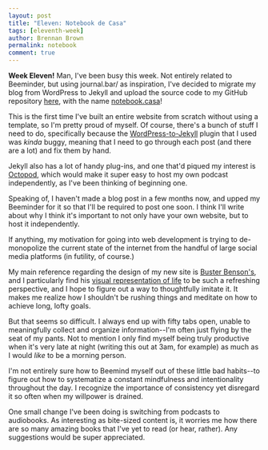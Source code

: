 ```yaml
---
layout: post
title: "Eleven: Notebook de Casa"
tags: [eleventh-week]
author: Brennan Brown
permalink: notebook
comment: true
---
```


**Week Eleven!** Man, I've been busy this week. Not entirely related to Beeminder, but using journal.bar/ as inspiration, I've decided to migrate my blog from WordPress to Jekyll and upload the source code to my GitHub repository [here](https://github.com/brennanbrown/blog), with the name [notebook.casa](https://notebook.casa)! 

This is the first time I've built an entire website from scratch without using a template, so I'm pretty proud of myself. Of course, there's a bunch of stuff I need to do, specifically because the [WordPress-to-Jekyll](https://wordpress.org/plugins/jekyll-exporter/) plugin that I used was *kinda* buggy, meaning that I need to go through each post (and there are a lot) and fix them by hand.

Jekyll also has a lot of handy plug-ins, and one that'd piqued my interest is [Octopod](https://jekyll-octopod.github.io/), which would make it super easy to host my own podcast independently, as I've been thinking of beginning one.

Speaking of, I haven't made a blog post in a few months now, and upped my Beeminder for it so that I'll be required to post one soon. I think I'll write about why I think it's important to not only have your own website, but to host it independently. 

If anything, my motivation for going into web development is trying to de-monopolize the current state of the internet from the handful of large social media platforms (in futility, of course.)

My main reference regarding the design of my new site is [Buster Benson's](https://busterbenson.com), and I particularly find his [visual representation of life](https://busterbenson.com/the-life-of/buster/) to be such a refreshing perspective, and I hope to figure out a way to thoughtfully imitate it. It makes me realize how I shouldn't be rushing things and meditate on how to achieve long, lofty goals. 

But that seems so difficult. I always end up with fifty tabs open, unable to meaningfully collect and organize information--I'm often just flying by the seat of my pants. Not to mention I only find myself being truly productive  when it's very late at night (writing this out at 3am, for example) as much as I would *like* to be a morning person.  

I'm not entirely sure how to Beemind myself out of these little bad habits--to figure out how to systematize a constant mindfulness and intentionality throughout the day. I recognize the importance of consistency yet disregard it so often when my willpower is drained.

One small change I've been doing is switching from podcasts to audiobooks. As interesting as bite-sized content is, it worries me how there are so many amazing books that I've yet to read (or hear, rather). Any suggestions would be super appreciated.  